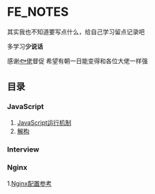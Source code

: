 # FE_NOTES

其实我也不知道要写点什么，给自己学习留点记录吧

多学习**少说话**

感谢[🐟佬](https://github.com/yuqy96/)督促 希望有朝一日能变得和各位大佬一样强

## 目录

### JavaScript

1. [JavaScript运行机制](https://github.com/hzq8147/FE_Notes/blob/master/JS/JS%E8%BF%90%E8%A1%8C%E6%9C%BA%E5%88%B6.md)
2. [解构](https://github.com/hzq8147/FE_Notes/blob/master/JS/%E8%A7%A3%E6%9E%84.md)

### Interview

### Nginx
1.[Nginx配置参考](https://github.com/hzq8147/FE_Notes/blob/master/nginx/nginx.conf%E9%85%8D%E7%BD%AE%E5%8F%82%E8%80%83.md)